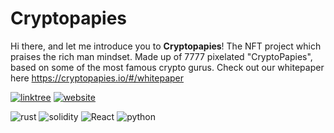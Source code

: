 # Cryptopapies

Hi there, and let me introduce you to **Cryptopapies**!
The NFT project which praises the rich man mindset.
Made up of 7777 pixelated "CryptoPapies", based on some of the most famous crypto gurus. Check out our whitepaper here <https://cryptopapies.io/#/whitepaper>


[![linktree](https://img.shields.io/badge/linktree-39E09B?style=for-the-badge&logo=linktree&logoColor=white)](https://linktr.ee/cryptopapies)
[![website](https://img.shields.io/badge/website-000000?style=for-the-badge&logo=About.me&logoColor=white)](https://cryptopapies.io)

![rust](https://img.shields.io/badge/Rust-000000?style=for-the-badge&logo=rust&logoColor=white)
![solidity](https://img.shields.io/badge/Solidity-%23363636.svg?style=for-the-badge&logo=solidity&logoColor=white)
![React](https://img.shields.io/badge/react-%2320232a.svg?style=for-the-badge&logo=react&logoColor=%2361DAFB)
![python](https://img.shields.io/badge/Python-FFD43B?style=for-the-badge&logo=python&logoColor=blue)
